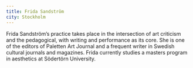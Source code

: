 ```yaml
---
title: Frida Sandström
city: Stockholm
---
```


Frida Sandström’s practice takes place in the intersection of art criticism and the pedagogical, with writing and performance as its core. She is one of the editors of Paletten Art Journal and a frequent writer in Swedish cultural journals and magazines. Frida currently studies a masters program in aesthetics at Södertörn University.
